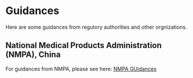 # Guidances
Here are some guidances from regutory authorities and other orgnizations.
## National Medical Products Administration (NMPA), China
For guidances from NMPA, please see here: [NMPA GUidances](https://github.com/DIJUNLIAO/RykLiaoStandardPool.github.io/blob/main/Guidances/China/ChinaNMPAGuidance.md)
